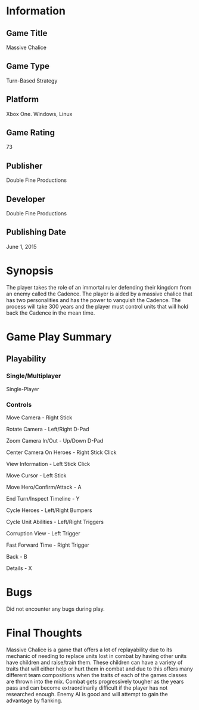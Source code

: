 # Information
## Game Title
Massive Chalice
## Game Type
Turn-Based Strategy
## Platform
Xbox One. Windows, Linux
## Game Rating
73
## Publisher
Double Fine Productions
## Developer
Double Fine Productions
## Publishing Date
June 1, 2015
# Synopsis
The player takes the role of an immortal ruler defending their kingdom from an enemy called the Cadence. The player is aided by a massive 
chalice that has two personalities and has the power to vanquish the Cadence. The process will take 300 years and the player must control
units that will hold back the Cadence in the mean time.
# Game Play Summary
## Playability
### Single/Multiplayer
Single-Player
### Controls
Move Camera - Right Stick

Rotate Camera - Left/Right D-Pad

Zoom Camera In/Out - Up/Down D-Pad

Center Camera On Heroes - Right Stick Click

View Information - Left Stick Click

Move Cursor - Left Stick

Move Hero/Confirm/Attack - A

End Turn/Inspect Timeline - Y

Cycle Heroes - Left/Right Bumpers

Cycle Unit Abilities - Left/Right Triggers

Corruption View - Left Trigger

Fast Forward Time - Right Trigger

Back - B

Details - X
# Bugs
Did not encounter any bugs during play.
# Final Thoughts
Massive Chalice is a game that offers a lot of replayability due to its mechanic of needing to replace units lost in combat by having 
other units have children and raise/train them. These children can have a variety of traits that will either help or hurt them in combat
and due to this offers many different team compositions when the traits of each of the games classes are thrown into the mix. Combat gets
progressively tougher as the years pass and can become extraordinarily difficult if the player has not researched enough. Enemy AI is
good and will attempt to gain the advantage by flanking.
